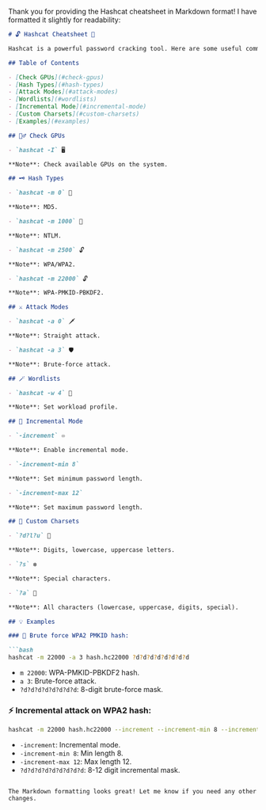 Thank you for providing the Hashcat cheatsheet in Markdown format! I have formatted it slightly for readability:

```markdown
# 🔓 Hashcat Cheatsheet 🔑

Hashcat is a powerful password cracking tool. Here are some useful commands and examples:

## Table of Contents

- [Check GPUs](#check-gpus)
- [Hash Types](#hash-types)
- [Attack Modes](#attack-modes)
- [Wordlists](#wordlists)
- [Incremental Mode](#incremental-mode)
- [Custom Charsets](#custom-charsets)
- [Examples](#examples)

## 🕵️‍♂️ Check GPUs

- `hashcat -I` 🖥️  

**Note**: Check available GPUs on the system.

## 🗝️ Hash Types

- `hashcat -m 0` 🔐

**Note**: MD5.

- `hashcat -m 1000` 🔑  

**Note**: NTLM.

- `hashcat -m 2500` 🔓

**Note**: WPA/WPA2. 

- `hashcat -m 22000` 🔓

**Note**: WPA-PMKID-PBKDF2.

## ⚔️ Attack Modes

- `hashcat -a 0` 🗡️

**Note**: Straight attack.

- `hashcat -a 3` 🛡️

**Note**: Brute-force attack.

## 🪄 Wordlists

- `hashcat -w 4` 📘

**Note**: Set workload profile.

## 🔨 Incremental Mode

- `-increment` ♾️

**Note**: Enable incremental mode.

- `-increment-min 8` 

**Note**: Set minimum password length.

- `-increment-max 12`

**Note**: Set maximum password length. 

## 🎯 Custom Charsets

- `?d?l?u` 🎲

**Note**: Digits, lowercase, uppercase letters.

- `?s` ❇️

**Note**: Special characters.  

- `?a` 🎯

**Note**: All characters (lowercase, uppercase, digits, special).

## 💡 Examples

### 🚀 Brute force WPA2 PMKID hash:

```bash
hashcat -m 22000 -a 3 hash.hc22000 ?d?d?d?d?d?d?d?d
```

- `m 22000`: WPA-PMKID-PBKDF2 hash.
- `a 3`: Brute-force attack.
- `?d?d?d?d?d?d?d?d`: 8-digit brute-force mask.

### ⚡ Incremental attack on WPA2 hash:

```bash
hashcat -m 22000 hash.hc22000 --increment --increment-min 8 --increment-max 12 ?d?d?d?d?d?d?d?d?d
```

- `-increment`: Incremental mode.
- `-increment-min 8`: Min length 8. 
- `-increment-max 12`: Max length 12.
- `?d?d?d?d?d?d?d?d?d`: 8-12 digit incremental mask.

```

The Markdown formatting looks great! Let me know if you need any other changes.
